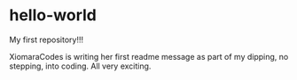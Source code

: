 # hello-world
My first repository!!! 

XiomaraCodes is writing her first readme message as part of my dipping, no stepping, into coding.  All very exciting.

